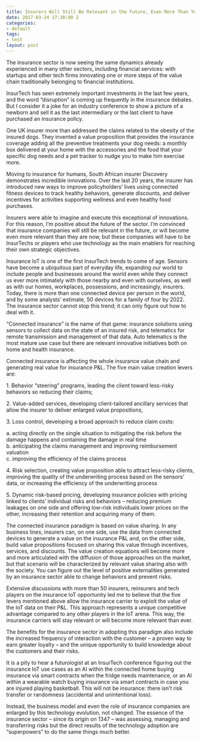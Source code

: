 ```yaml
---
title: Insurers Will Still Be Relevant in the Future, Even More Than Yesterday
date: 2017-03-24 17:30:00 Z
categories:
- default
tags:
- test
layout: post
---
```


The insurance sector is now seeing the same dynamics already experienced in many other sectors, including financial services: with startups and other tech firms innovating one or more steps of the value chain traditionally belonging to financial institutions.

InsurTech has seen extremely important investments in the last few years, and the word “disruption” is coming up frequently in the insurance debates. But I consider it a joke for an industry conference to show a picture of a newborn and sell it as the last intermediary or the last client to have purchased an insurance policy.

One UK insurer more than addressed the claims related to the obesity of the insured dogs. They invented a value proposition that provides the insurance coverage adding all the preventive treatments your dog needs: a monthly box delivered at your home with the accessories and the food that your specific dog needs and a pet tracker to nudge you to make him exercise more.

Moving to insurance for humans, South African insurer Discovery demonstrates incredible innovations. Over the last 20 years, the insurer has introduced new ways to improve policyholders’ lives using connected fitness devices to track healthy behaviors, generate discounts, and deliver incentives for activities supporting wellness and even healthy food purchases.

Insurers were able to imagine and execute this exceptional of innovations. For this reason, I’m positive about the future of the sector. I’m convinced that insurance companies will still be relevant in the future, or will become even more relevant than they are now, but these companies will have to be InsurTechs or players who use technology as the main enablers for reaching their own strategic objectives.

Insurance IoT is one of the first InsurTech trends to come of age. Sensors have become a ubiquitous part of everyday life, expanding our world to include people and businesses around the world even while they connect us ever more intimately with those nearby and even with ourselves, as well as with our homes, workplaces, possessions, and increasingly, insurers. Today, there is more than one connected device per person in the world, and by some analysts’ estimate, 50 devices for a family of four by 2022. The insurance sector cannot stop this trend; it can only figure out how to deal with it.

“Connected insurance” is the name of that game: insurance solutions using sensors to collect data on the state of an insured risk, and telematics for remote transmission and management of that data. Auto telematics is the most mature use case but there are relevant innovative initiatives both on home and health insurance.

Connected insurance is affecting the whole insurance value chain and generating real value for insurance P&L. The five main value creation levers are:

1\. Behavior “steering” programs, leading the client toward less-risky behaviors so reducing their claims;

2\. Value-added services, developing client-tailored ancillary services that allow the insurer to deliver enlarged value propositions,

3\. Loss control, developing a broad approach to reduce claim costs:

a. acting directly on the single situation to mitigating the risk before the damage happens and containing the damage in real time\
 b. anticipating the claims management and improving reimbursement valuation\
 c. improving the efficiency of the claims process

4\. Risk selection, creating value proposition able to attract less-risky clients, improving the quality of the underwriting process based on the sensors’ data, or increasing the efficiency of the underwriting process

5\. Dynamic risk-based pricing, developing insurance policies with pricing linked to clients’ individual risks and behaviors – reducing premium leakages on one side and offering low-risk individuals lower prices on the other, increasing their retention and acquiring many of them.

The connected insurance paradigm is based on value sharing. In any business lines, insurers can, on one side, use the data from connected devices to generate a value on the insurance P&L and, on the other side, build value propositions focused on sharing this value through incentives, services, and discounts. The value creation equations will become more and more articulated with the diffusion of those approaches on the market, but that scenario will be characterized by relevant value sharing also with the society. You can figure out the level of positive externalities generated by an insurance sector able to change behaviors and prevent risks.

Extensive discussions with more than 50 insurers, reinsurers and tech players on the insurance IoT opportunity led me to believe that the five levers mentioned above allow the insurance carrier to exploit the value of the IoT data on their P&L. This approach represents a unique competitive advantage compared to any other players in the IoT arena. This way, the insurance carriers will stay relevant or will become more relevant than ever.

The benefits for the insurance sector in adopting this paradigm also include the increased frequency of interaction with the customer – a proven way to earn greater loyalty – and the unique opportunity to build knowledge about the customers and their risks.

It is a pity to hear a futurologist at an InsurTech conference figuring out the insurance IoT use cases as an AI within the connected home buying insurance via smart contracts when the fridge needs maintenance, or an AI within a wearable watch buying insurance via smart contracts in case you are injured playing basketball. This will not be insurance: there isn’t risk transfer or randomness (accidental and unintentional loss).

Instead, the business model and even the role of insurance companies are enlarged by this technology evolution, not changed. The essence of the insurance sector – since its origin on 1347 – was assessing, managing and transferring risks but the direct results of the technology adoption are “superpowers” to do the same things much better.